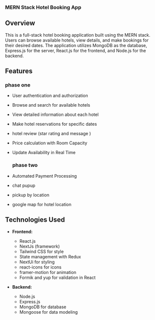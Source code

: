 ### MERN Stack Hotel Booking App

## Overview
This is a full-stack hotel booking application built using the MERN stack.
Users can browse available hotels, view details, and make bookings for their desired dates.
The application utilizes MongoDB as the database, Express.js for the server, React.js for the frontend, and Node.js for the backend.

## Features

### phase one

- User authentication and authorization
- Browse and search for available hotels
- View detailed information about each hotel
- Make hotel reservations for specific dates
- hotel review (star rating and message )
- Price calculation with Room Capacity
- Update Availability in Real Time

  ### phase two
  
- Automated Payment Processing
- chat pupup
- pickup by location
- google map for hotel location



## Technologies Used
- **Frontend:**
  - React.js
  - NextJs (framework)
  - Tailwind CSS for style
  - State management with Redux
  - NextUi for styling
  - react-icons for icons
  - framer-motion for animation
  - Formik and yup for validation in React

 
- **Backend:**
  - Node.js
  - Express.js
  - MongoDB for database
  - Mongoose for data modeling



 
  
